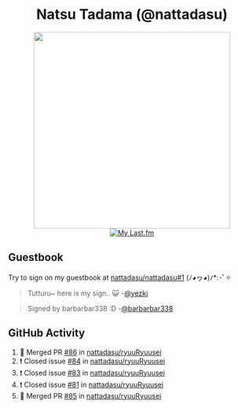 <div align="center">

# Natsu Tadama (@nattadasu)

[<img width="400" src="https://spotify.nattadeploy.my.id/api?theme=dark&scan=true">](https://open.spotify.com/user/nattadasu)<br>
[![My Last.fm](https://lastfm.nattadeploy.my.id/api?user=nattadasu&loved=true)](https://www.last.fm/user/nattadasu)
</div>

## Guestbook

Try to sign on my guestbook at [nattadasu/nattadasu#1](https://github.com/nattadasu/nattadasu/issues/1) (ﾉ◕ヮ◕)ﾉ\*:･ﾟ✧

<!--START:guestbook-->
> Tutturu~  here is my sign.. :smiley_cat: 
> -[@yezki](https://github.com/yezki)

> Signed by barbarbar338 :D
> -[@barbarbar338](https://github.com/barbarbar338)
<!--END:guestbook-->

## GitHub Activity
<!--START_SECTION:activity-->
1. 🎉 Merged PR [#86](https://github.com/nattadasu/ryuuRyuusei/pull/86) in [nattadasu/ryuuRyuusei](https://github.com/nattadasu/ryuuRyuusei)
2. ❗️ Closed issue [#84](https://github.com/nattadasu/ryuuRyuusei/issues/84) in [nattadasu/ryuuRyuusei](https://github.com/nattadasu/ryuuRyuusei)
3. ❗️ Closed issue [#83](https://github.com/nattadasu/ryuuRyuusei/issues/83) in [nattadasu/ryuuRyuusei](https://github.com/nattadasu/ryuuRyuusei)
4. ❗️ Closed issue [#81](https://github.com/nattadasu/ryuuRyuusei/issues/81) in [nattadasu/ryuuRyuusei](https://github.com/nattadasu/ryuuRyuusei)
5. 🎉 Merged PR [#85](https://github.com/nattadasu/ryuuRyuusei/pull/85) in [nattadasu/ryuuRyuusei](https://github.com/nattadasu/ryuuRyuusei)
<!--END_SECTION:activity-->
